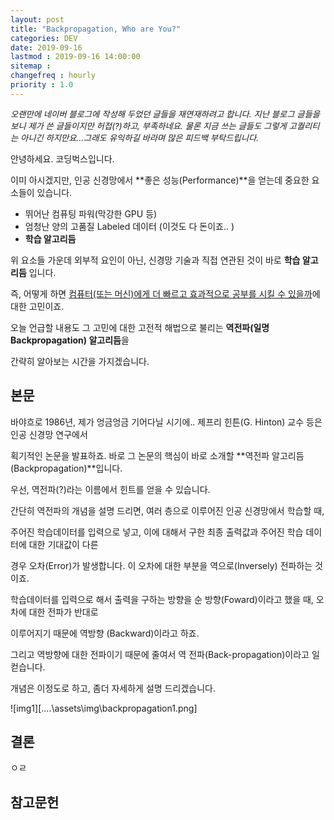 ```yaml
---
layout: post
title: "Backpropagation, Who are You?"
categories: DEV
date: 2019-09-16
lastmod : 2019-09-16 14:00:00
sitemap :
changefreq : hourly
priority : 1.0
---
```




<span style="font-size:10pt">*오랜만에 네이버 블로그에 작성해 두었던 글들을 재연재하려고 합니다. 지난 블로그 글들을 보니 제가 쓴 글들이지만 허접(?)하고, 부족하네요. 물론 지금 쓰는 글들도 그렇게 고퀄리티는 아니긴 하지만요...그래도 유익하길 바라며 많은 피드백 부탁드립니다.*</span>



안녕하세요. 코딩벅스입니다.   

이미 아시겠지만, 인공 신경망에서 **좋은 성능(Performance)**을 얻는데 중요한 요소들이 있습니다. 

* 뛰어난 컴퓨팅 파워(막강한 GPU 등)
* 엄청난 양의 고품질 Labeled 데이터 (이것도 다 돈이죠.. )
* **학습 알고리듬**



위 요소들 가운데 외부적 요인이 아닌, 신경망 기술과 직접 연관된 것이 바로 **학습 알고리듬** 입니다. 

즉, 어떻게 하면 <u>컴퓨터(또는 머신)에게 더 빠르고 효과적으로 공부를 시킬 수 있을까</u>에 대한 고민이죠. 

오늘 언급할 내용도 그 고민에 대한 고전적 해법으로 불리는 **역전파(일명 Backpropagation) 알고리듬**을 

간략히 알아보는 시간을 가지겠습니다. 



## 본문

 바야흐로 1986년, 제가 엉금엉금 기어다닐 시기에.. 제프리 힌튼(G. Hinton) 교수 등은 인공 신경망 연구에서 

획기적인 논문을 발표하죠. 바로 그 논문의 핵심이 바로 소개할 **역전파 알고리듬(Backpropagation)**입니다. 



우선, 역전파(?)라는 이름에서 힌트를 얻을 수 있습니다. 

간단히 역전파의 개념을 설명 드리면, 여러 층으로 이루어진 인공 신경망에서 학습할 때, 

주어진 학습데이터를 입력으로 넣고, 이에 대해서 구한 최종 출력값과 주어진 학습 데이터에 대한 기대값이 다른 

경우 오차(Error)가 발생합니다. 이 오차에 대한 부분을 역으로(Inversely) 전파하는 것이죠. 

학습데이터를 입력으로 해서 출력을 구하는 방향을 순 방향(Foward)이라고 했을 때, 오차에 대한 전파가 반대로 

이루어지기 때문에 역방향 (Backward)이라고 하죠. 

그리고 역방향에 대한 전파이기 때문에 줄여서 역 전파(Back-propagation)이라고 일컫습니다. 



개념은 이정도로 하고, 좀더 자세하게 설명 드리겠습니다. 



![img1][..\..\assets\img\backpropagation1.png]







## 결론

ㅇㄹ






## 참고문헌

[1]:https://bcho.tistory.com/1182 "조대협의 블로그"
[2]: https://developers.google.com/protocol-buffers/docs/pythontutorial?hl=ko "Protocol Buffers Basic for Python"